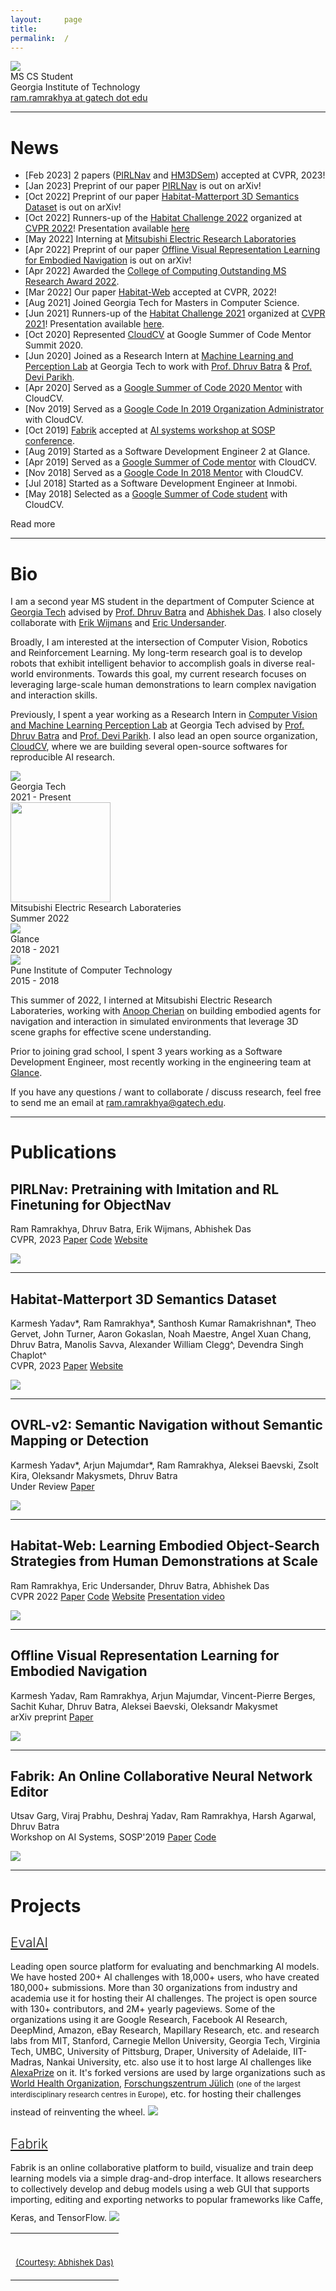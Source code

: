 ```yaml
---
layout:     page
title:
permalink:  /
---
```


<div class="row">
    <div class="col-sm-6 col-xs-12">
        <img src="/img/cover.jpg">
    </div>
    <div class="col-sm-6 col-xs-12" style="margin-bottom: 0;">
        MS CS Student<br>
        Georgia Institute of Technology<br>
        <a target="_blank" href="mailto:ram.ramrakhya@gatech.edu">ram.ramrakhya at gatech dot edu</a>
    </div>
</div>
<hr>

<a name="/news"></a>

# News


- [Feb 2023] 2 papers ([PIRLNav](https://arxiv.org/abs/2301.07302) and [HM3DSem](https://arxiv.org/abs/2210.05633)) accepted at CVPR, 2023!
- [Jan 2023] Preprint of our paper [PIRLNav](https://arxiv.org/abs/2301.07302) is out on arXiv!
- [Oct 2022] Preprint of our paper [Habitat-Matterport 3D Semantics Dataset](https://arxiv.org/abs/2210.05633) is out on arXiv!
- [Oct 2022] Runners-up of the [Habitat Challenge 2022](https://aihabitat.org/challenge/2022/) organized at [CVPR 2022](https://embodied-ai.org/)! Presentation available [here](https://www.youtube.com/watch?v=vSOM1s6B_GE&t=1s)
- [May 2022] Interning at [Mitsubishi Electric Research Laboratories](https://merl.com)
- [Apr 2022] Preprint of our paper [Offline Visual Representation Learning for Embodied Navigation](https://arxiv.org/pdf/2204.13226.pdf) is out on arXiv!
- [Apr 2022] Awarded the [College of Computing Outstanding MS Research Award 2022](https://www.cc.gatech.edu/annual-awards-and-honors-past-recipients).
- [Mar 2022] Our paper [Habitat-Web](https://arxiv.org/abs/2204.03514) accepted at CVPR, 2022!
- [Aug 2021] Joined Georgia Tech for Masters in Computer Science.
- [Jun 2021] Runners-up of the [Habitat Challenge 2021](https://aihabitat.org/challenge/2021/) organized at [CVPR 2021](https://embodied-ai.org/)! Presentation available [here](https://www.youtube.com/watch?v=40cbSZefjjY&feature=emb_imp_woyt).
- [Oct 2020] Represented [CloudCV](https://cloudcv.org/) at Google Summer of Code Mentor Summit 2020.
- [Jun 2020] Joined as a Research Intern at [Machine Learning and Perception Lab](https://mlp.cc.gatech.edu/) at Georgia Tech to work with [Prof. Dhruv Batra](https://www.cc.gatech.edu/~dbatra/) & [Prof. Devi Parikh](https://www.cc.gatech.edu/~parikh/).
- [Apr 2020] Served as a [Google Summer of Code 2020 Mentor](https://summerofcode.withgoogle.com/archive/2020/projects/5966605818789888/) with CloudCV.
- [Nov 2019] Served as a [Google Code In 2019 Organization Administrator](https://summerofcode.withgoogle.com/archive/2019/organizations/4813273243844608/#projects) with CloudCV.
- [Oct 2019] [Fabrik](https://arxiv.org/abs/1810.11649) accepted at [AI systems workshop  at SOSP conference](http://learningsys.org/sosp19/index.html).
- [Aug 2019] Started as a Software Development Engineer 2 at Glance.
- [Apr 2019] Served as a [Google Summer of Code mentor](https://summerofcode.withgoogle.com/archive/2019/projects/5630848051707904/) with CloudCV.
- [Nov 2018] Served as a [Google Code In 2018 Mentor](http://gci.cloudcv.org/2018/) with CloudCV.
- [Jul 2018] Started as a Software Development Engineer at Inmobi.
- [May 2018] Selected as a [Google Summer of Code student](https://summerofcode.withgoogle.com/archive/2018/projects/5247657211592704/) with CloudCV.

<div id="read-more-button">
    <a nohref>Read more</a>
</div>

<hr>

<a name="/bio"></a>

# Bio

I am a second year MS student in the department of Computer Science at [Georgia Tech](https://www.gatech.edu/) advised by [Prof. Dhruv Batra](https://www.cc.gatech.edu/~dbatra/) and [Abhishek Das](https://abhishekdas.com/). I also closely collaborate with [Erik Wijmans](https://wijmans.xyz/) and [Eric Undersander](https://www.linkedin.com/in/ericu/).

Broadly, I am interested at the intersection of Computer Vision, Robotics and Reinforcement Learning. My long-term research goal is to develop robots that exhibit intelligent behavior to accomplish goals in diverse real-world environments. Towards this goal, my current research focuses on leveraging large-scale human demonstrations to learn complex navigation and interaction skills.

Previously, I spent a year working as a Research Intern in [Computer Vision and Machine Learning Perception Lab](http://mlp.cc.gatech.edu/) at Georgia Tech advised by [Prof. Dhruv Batra](https://www.cc.gatech.edu/~dbatra/) and [Prof. Devi Parikh](https://www.cc.gatech.edu/~parikh/). I also lead an open source organization, [CloudCV](https://cloudcv.org/), where we are building several open-source softwares for reproducible AI research.


<div class="row" id="timeline-logos">
    <div class="col-xs-3">
        <div class="logo-wrap">
            <span class="helper"></span>
            <a target="_blank" href="//gatech.edu"><img src="/img/logos/gatech.jpeg"></a>
        </div>
        <div class="logo-desc">
            Georgia Tech<br>
            2021 - Present
        </div>
    </div>
    <div class="col-xs-3">
        <div class="logo-wrap">
            <span class="helper"></span>
            <a target="_blank" href="//merl.com"><img style="width:160px;" src="/img/logos/merl.png"></a>
        </div>
        <div class="logo-desc">
            Mitsubishi Electric Research Laborateries<br>
            Summer 2022
        </div>
    </div>
    <div class="col-xs-3">
        <div class="logo-wrap">
            <span class="helper"></span>
            <a target="_blank" href="//glance.com"><img src="/img/logos/glance.png"></a>
        </div>
        <div class="logo-desc">
            Glance<br>
            2018 - 2021
        </div>
    </div>
    <div class="col-xs-3">
        <div class="logo-wrap">
            <span class="helper"></span>
            <a target="_blank" href="//pict.edu"><img src="/img/logos/pict_logo.png"></a>
        </div>
        <div class="logo-desc">
            Pune Institute of Computer Technology<br>
            2015 - 2018
        </div>
    </div>
</div>

This summer of 2022, I interned at Mitsubishi Electric Research Laborateries, working with [Anoop Cherian](https://scholar.google.com/citations?user=XVUCn40AAAAJ&hl=en) on building embodied agents for navigation and interaction in simulated environments that leverage 3D scene graphs for effective scene understanding.

Prior to joining grad school, I spent 3 years working as a Software Development Engineer, most recently working in the engineering team at [Glance](https://www.glance.com/).

If you have any questions / want to collaborate / discuss research, feel free to send me an email at <a href="mailto:ram.ramrakhya@gatech.edu">ram.ramrakhya@gatech.edu</a>.

---

<a name="/publications"></a>

# Publications

<a name="/pirlnav"></a>
<h2 class="pubt">PIRLNav: Pretraining with Imitation and RL Finetuning for ObjectNav</h2>
<p class="pubd">
    <span class="authors"><span class="fw-550">Ram Ramrakhya</span>, Dhruv Batra, Erik Wijmans, Abhishek Das</span><br>
    <span class="conf">CVPR, 2023</span>
    <span class="links">
        <a target="_blank" href="https://arxiv.org/abs/2301.07302">Paper</a>
        <a target="_blank" href="https://github.com/Ram81/pirlnav">Code</a>
        <a target="_blank" href="https://ram81.github.io/projects/pirlnav.html">Website</a>
    </span>
</p>
<img src="/img/pirlnav/pirlnav.png">
<hr>

<a name="/hm3d-semantics"></a>
<h2 class="pubt">Habitat-Matterport 3D Semantics Dataset</h2>
<p class="pubd">
    <span class="authors">Karmesh Yadav*, <span class="fw-550">Ram Ramrakhya*</span>, Santhosh Kumar Ramakrishnan*, Theo Gervet, John Turner, Aaron Gokaslan, Noah Maestre, Angel Xuan Chang, Dhruv Batra, Manolis Savva, Alexander William Clegg^, Devendra Singh Chaplot^</span><br>
    <span class="conf">CVPR, 2023</span>
    <span class="links">
        <a target="_blank" href="https://arxiv.org/abs/2210.05633">Paper</a>
        <a target="_blank" href="https://aihabitat.org/datasets/hm3d-semantics/">Website</a>
    </span>
</p>
<img src="/img/hm3d-semantics/hm3d_semantics_turntable.gif">
<hr>

<a name="/ovrl_v2"></a>
<h2 class="pubt">OVRL-v2: Semantic Navigation without Semantic Mapping or Detection</h2>
<p class="pubd">
    <span class="authors">Karmesh Yadav*, Arjun Majumdar*, <span class="fw-550">Ram Ramrakhya</span>, Aleksei Baevski, Zsolt Kira, Oleksandr Makysmets, Dhruv Batra</span><br>
    <span class="conf">Under Review</span>
    <span class="links">
        <a target="_blank" href="docs/papers/ovrl_v2.pdf">Paper</a>
    </span>
</p>
<img src="/img/ovrl-v2/teaser.jpg">
<hr>

<a name="/habitat-web"></a>
<h2 class="pubt">Habitat-Web: Learning Embodied Object-Search Strategies from Human Demonstrations at Scale</h2>
<p class="pubd">
    <span class="authors"><span class="fw-550">Ram Ramrakhya</span>, Eric Undersander, Dhruv Batra, Abhishek Das</span><br>
    <span class="conf">CVPR 2022</span>
    <span class="links">
        <a target="_blank" href="https://arxiv.org/abs/2204.03514">Paper</a>
        <a target="_blank" href="https://github.com/Ram81/habitat-web">Code</a>
        <a target="_blank" href="https://ram81.github.io/projects/habitat-web.html">Website</a>
        <a target="_blank" href="https://www.youtube.com/watch?v=oeteCENMZDA">Presentation video</a>
    </span>
</p>
<img src="/img/habitat-web/habitat-web.gif">
<hr>

<a name="/ovrl"></a>
<h2 class="pubt">Offline Visual Representation Learning for Embodied Navigation</h2>
<p class="pubd">
    <span class="authors">Karmesh Yadav, <span class="fw-550">Ram Ramrakhya</span>, Arjun Majumdar, Vincent-Pierre Berges, Sachit Kuhar, Dhruv Batra, Aleksei Baevski, Oleksandr Makysmet</span><br>
    <span class="conf">arXiv preprint</span>
    <span class="links">
        <a target="_blank" href="https://arxiv.org/pdf/2204.13226.pdf">Paper</a>
    </span>
</p>
<img src="/img/ovrl/teaser.png">
<hr>

<a name="/fabrik"></a>
<h2 class="pubt">Fabrik: An Online Collaborative Neural Network Editor</h2>
<p class="pubd">
    <span class="authors">Utsav Garg, Viraj Prabhu, Deshraj Yadav, <span class="fw-550">Ram Ramrakhya</span>, Harsh Agarwal, Dhruv Batra</span><br>
    <span class="conf">Workshop on AI Systems, SOSP'2019</span>
    <span class="links">
        <a target="_blank" href="https://arxiv.org/abs/1810.11649">Paper</a>
        <a target="_blank" href="https://github.com/Cloud-CV/Fabrik">Code</a>
    </span>
</p>
<img src="/img/fabrik/fabrik_demo.gif">
<hr>

# Projects

<div class="row">
    <div class="col-sm-12">
        <h2 class="talkt" style="font-weight:300;"><a target="_blank" href="http://eval.ai">EvalAI</a></h2>
        <p class="talkd">
           <span>Leading open source platform for evaluating and benchmarking AI models. We have hosted <span class="fw-400">200+ AI challenges</span> with <span class="fw-400">18,000+  users</span>, who have created <span class="fw-400">180,000+ submissions</span>. More than <span class="fw-400">30 organizations</span> from industry and academia use it for hosting their AI challenges.  The project is open source with <span class="fw-400">130+ contributors, </span> and <span class="fw-400"> 2M+ yearly pageviews</span>. Some of the organizations using it are <span class="fw-400">Google Research, Facebook AI Research, DeepMind, Amazon, eBay Research, Mapillary Research, etc.</span> and research labs from <span class="fw-400">MIT, Stanford, Carnegie Mellon University, Georgia Tech, Virginia Tech, UMBC, University of Pittsburg, Draper, University of Adelaide, IIT-Madras, Nankai University, etc. </span> also use it to host large AI challenges like <a href="https://twitter.com/AmazonScience/status/1478543349871255553" target="_blank">AlexaPrize</a> on it. It's forked versions are used by large organizations such as <a href="https://health.aiaudit.org/" target="_blank">World Health Organization</a>, <a href="https://data-challenges.fz-juelich.de/about" target="_blank">Forschungszentrum Jülich</a> <span style="font-size: 0.85em">(one of the largest interdisciplinary research centres in Europe)</span>, etc. for hosting their challenges instead of reinventing the wheel.</span>
            <a target="_blank" href="http://eval.ai"><img style="margin-top: 10px;" src="/img/evalai/evalai.png"></a>
        </p>
    </div>
    <div class="col-sm-12">
        <h2 class="talkt" style="font-weight:300;"><a target="_blank" href="https://github.com/Cloud-CV/Fabrik">Fabrik</a></h2>
        <p class="talkd">
            Fabrik is an online collaborative platform to build, visualize and train deep learning models via a simple drag-and-drop interface. It allows researchers to collectively develop and debug models using a web GUI that supports importing, editing and exporting networks to popular frameworks like Caffe, Keras, and TensorFlow.
            <a target="_blank" href="https://github.com/Cloud-CV/Fabrik"><img style="margin-top: 10px;" src="/img/fabrik/fabrik_demo.gif"></a>
        </p>
    </div>
</div>

<table width="100%" align="center" border="0" cellspacing="0" cellpadding="20">
    <tr>
      <td>
        <br>
        <p align="right"><font size="2">
          <a href="https://abhishekdas.com/">(Courtesy: Abhishek Das)</a>
          <!-- <a href="http://www.cs.berkeley.edu/~barron/"> this website</a> -->
          </font>
        </p>
      </td>
    </tr>
</table>

<script src="/js/jquery.min.js"></script>
<script type="text/javascript">
    $('ul:gt(0) li:gt(12)').hide();
    $('#read-more-button > a').click(function() {
        $('ul:gt(0) li:gt(12)').show();
        $('#read-more-button').hide();
    });
</script>

